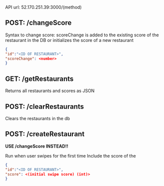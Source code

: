 API url: 52.170.251.39:3000/(method)

## POST: /changeScore

Syntax to change score:
scoreChange is added to the existing score of the restaurant in the DB or initializes the score of a new restaurant

```JSON
{
"id":"<ID OF RESTAURANT>",
"scoreChange": <number>
}
```

## GET: /getRestaurants

Returns all restaurants and scores as JSON

## POST: /clearRestaurants

Clears the restaurants in the db

## POST: /createRestaurant

<b>USE /changeScore INSTEAD!!</b>

Run when user swipes for the first time
Include the score of the

```JSON
{
"id":"<ID OF RESTAURANT>",
"score": <(initial swipe score) (int)>
}
```
